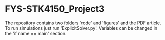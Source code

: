 # FYS-STK4150_Project3
The repository contains two folders 'code' and 'figures' and the PDF article.
To run simulations just run 'ExplicitSolver.py'. Variables can be changed in the 'if name == main' section.
